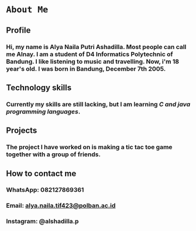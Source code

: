 # `About Me`

## **Profile**
### Hi, my name is Alya Naila Putri Ashadilla. Most people can call me Alnay.​ I am a student of D4 Informatics Polytechnic of Bandung. I like listening to music and travelling. Now, i'm 18 year's old. I was born in Bandung, December 7th 2005.

## Technology skills
### Currently my skills are still lacking, but I am learning _C and java programming languages_.

## Projects
### The project I have worked on is making a tic tac toe game together with a group of friends.

## How to contact me
### WhatsApp: 082127869361
### Email: alya.naila.tif423@polban.ac.id
### Instagram: @alshadilla.p



<!--
**alnayyy/alnayyy** is a ✨ _special_ ✨ repository because its `README.md` (this file) appears on your GitHub profile.

Here are some ideas to get you started :
- 🔭 I’m currently working on ...
- 🌱 I’m currently learning ...
- 👯 I’m looking to collaborate on ...
- 🤔 I’m looking for help with ...
- 💬 Ask me about ...
- 📫 How to reach me: ...
- 😄 Pronouns: ...
- ⚡ Fun fact: ...
-->
